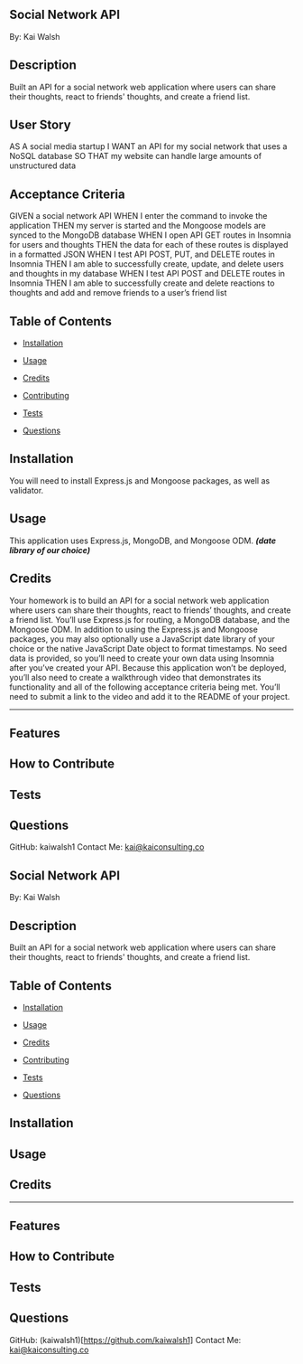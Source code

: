 ## Social Network API

By: Kai Walsh

## Description
Built an API for a social network web application where users can share their thoughts, react to friends' thoughts, and create a friend list.

## User Story
AS A social media startup
I WANT an API for my social network that uses a NoSQL database
SO THAT my website can handle large amounts of unstructured data

## Acceptance Criteria
GIVEN a social network API
WHEN I enter the command to invoke the application
THEN my server is started and the Mongoose models are synced to the MongoDB database
WHEN I open API GET routes in Insomnia for users and thoughts
THEN the data for each of these routes is displayed in a formatted JSON
WHEN I test API POST, PUT, and DELETE routes in Insomnia
THEN I am able to successfully create, update, and delete users and thoughts in my database
WHEN I test API POST and DELETE routes in Insomnia
THEN I am able to successfully create and delete reactions to thoughts and add and remove friends to a user’s friend list

## Table of Contents
- [Installation](#Installation)
- [Usage](#Usage)
- [Credits](#Credits)

- [Contributing](#Contributing)
- [Tests](#Tests)
- [Questions](#Questions)

## Installation
You will need to install Express.js and Mongoose packages, as well as validator. 

## Usage
This application uses Express.js, MongoDB, and Mongoose ODM. 
***(date library of our choice)***

## Credits

Your homework is to build an API for a social network web application where users can share their thoughts, react to friends’ thoughts, and create a friend list. You’ll use Express.js for routing, a MongoDB database, and the Mongoose ODM. In addition to using the Express.js and Mongoose packages, you may also optionally use a JavaScript date library of your choice or the native JavaScript Date object to format timestamps.
No seed data is provided, so you’ll need to create your own data using Insomnia after you’ve created your API.
Because this application won’t be deployed, you’ll also need to create a walkthrough video that demonstrates its functionality and all of the following acceptance criteria being met. You’ll need to submit a link to the video and add it to the README of your project.




---

## Features


## How to Contribute


## Tests


## Questions
GitHub: kaiwalsh1
Contact Me: kai@kaiconsulting.co
    
## Social Network API


By: Kai Walsh

## Description
Built an API for a social network web application where users can share their thoughts, react to friends' thoughts, and create a friend list.

## Table of Contents
- [Installation](#Installation)
- [Usage](#Usage)
- [Credits](#Credits)

- [Contributing](#Contributing)
- [Tests](#Tests)
- [Questions](#Questions)

## Installation


## Usage


## Credits




---

## Features


## How to Contribute


## Tests


## Questions
GitHub: (kaiwalsh1)[https://github.com/kaiwalsh1]
Contact Me: kai@kaiconsulting.co
    